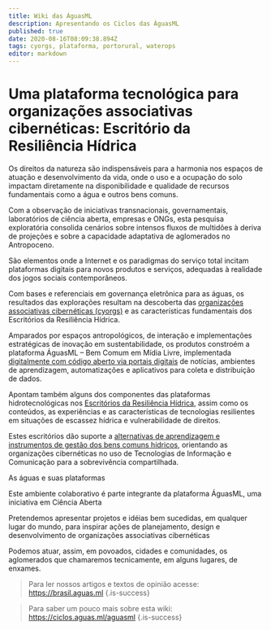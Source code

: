 ```yaml
---
title: Wiki das ÁguasML
description: Apresentando os Ciclos das ÁguasML
published: true
date: 2020-08-16T08:09:38.894Z
tags: cyorgs, plataforma, portorural, waterops
editor: markdown
---
```


# Uma plataforma tecnológica para organizações associativas cibernéticas: Escritório da Resiliência Hídrica

Os direitos da natureza são indispensáveis para a harmonia nos espaços de atuação e desenvolvimento da vida, onde o uso e a ocupação do solo impactam diretamente na disponibilidade e qualidade de recursos fundamentais como a água e outros bens comuns.

Com a observação de iniciativas transnacionais, governamentais, laboratórios de ciência aberta, empresas e ONGs, esta pesquisa exploratória consolida cenários sobre intensos fluxos de multidões à deriva de projeções e sobre a capacidade adaptativa de aglomerados no Antropoceno.

São elementos onde a Internet e os paradigmas do serviço total incitam plataformas digitais para novos produtos e serviços, adequadas à realidade dos jogos sociais contemporâneos.

Com bases e referenciais em governança eletrônica para as águas, os resultados das explorações resultam na descoberta das [organizações associativas cibernéticas (cyorgs)](/pt-br/natureza/cyorgs) e as características fundamentais dos Escritórios da Resiliência Hídrica.

Amparados por espaços antropológicos, de interação e implementações estratégicas de inovação em sustentabilidade, os produtos constroém a plataforma ÁguasML – Bem Comum em Mídia Livre, implementada [digitalmente com código aberto via portais digitais](/pt-br/plataforma/digitais) de notícias, ambientes de aprendizagem, automatizações e aplicativos para coleta e distribuição de dados.

Apontam também alguns dos componentes das plataformas hidrotecnológicas nos [Escritórios da Resiliência Hídrica](/pt-br/natureza/resiliencia-hidrica), assim como os conteúdos, as experiências e as características de tecnologias resilientes em situações de escassez hídrica e vulnerabilidade de direitos.

Estes escritórios dão suporte a [alternativas de aprendizagem e instrumentos de gestão dos bens comuns hídricos](/pt-br/porto-rural/caminhos-possiveis), orientando as organizações cibernéticas no uso de Tecnologias de Informação e Comunicação para a sobrevivência compartilhada.



As águas e suas plataformas 

Este ambiente colaborativo é parte integrante da plataforma ÁguasML, uma iniciativa em Ciência Aberta

Pretendemos apresentar projetos e idéias bem sucedidas, em qualquer lugar do mundo, para inspirar ações de planejamento, design e desenvolvimento de organizações associativas cibernéticas

Podemos atuar, assim, em povoados, cidades e comunidades, os aglomerados que chamaremos tecnicamente, em alguns lugares, de enxames.

> Para ler nossos artigos e textos de opinião acesse: https://brasil.aguas.ml
{.is-success}

> Para saber um pouco mais sobre esta wiki: https://ciclos.aguas.ml/aguasml
{.is-success}

